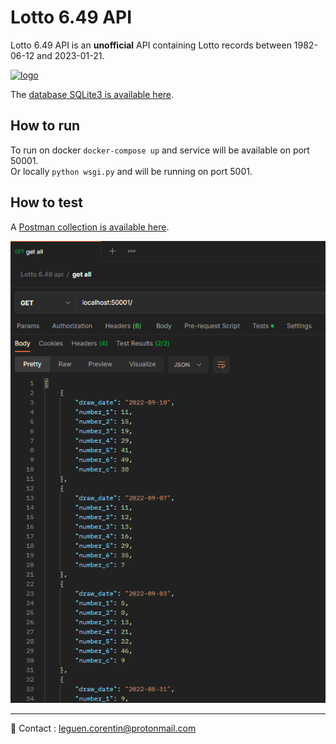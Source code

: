 # Lotto 6.49 API

Lotto 6.49 API is an **unofficial** API containing Lotto records between 1982-06-12 and 2023-01-21.

[![logo](https://gba.lotoquebec.com/generateurbannieres/docroot/detailles/lotto-6-49/2016-01-22/images/logo-212.png)](https://loteries.lotoquebec.com/fr/loteries/lotto-6-49)

The [database SQLite3 is available here](db.sqlite3).

## How to run

To run on docker `docker-compose up` and service will be available on port 50001. \
Or locally `python wsgi.py` and will be running on port 5001.

## How to test

A [Postman collection is available here](postman/Lotto%206.49%20api.postman_collection.json).

![screenshot](doc/2022-09-16%2015_47_53-Postman.png)

---

:incoming_envelope: Contact : leguen.corentin@protonmail.com